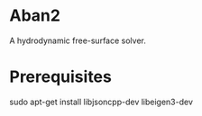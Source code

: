 Aban2
=====

A hydrodynamic free-surface solver.

# Prerequisites

  sudo apt-get install libjsoncpp-dev libeigen3-dev


